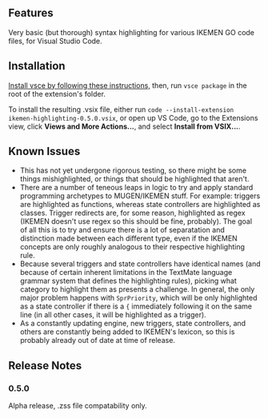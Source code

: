 ## Features

Very basic (but thorough) syntax highlighting for various IKEMEN GO code files, for Visual Studio Code.

## Installation
[Install vsce by following these instructions,](https://code.visualstudio.com/api/working-with-extensions/publishing-extension#vsce) then, run `vsce package` in the root of the extension's folder.

To install the resulting .vsix file, either run `code --install-extension ikemen-highlighting-0.5.0.vsix`, or open up VS Code, go to the Extensions view, click **Views and More Actions...**, and select **Install from VSIX...**.

## Known Issues
- This has not yet undergone rigorous testing, so there might be some things mishighlighted, or things that should be highlighted that aren't.
- There are a number of teneous leaps in logic to try and apply standard programming archetypes to MUGEN/IKEMEN stuff. For example: triggers are highlighted as functions, whereas state controllers are highlighted as classes. Trigger redirects are, for some reason, highlighted as regex (IKEMEN doesn't use regex so this should be fine, probably). The goal of all this is to try and ensure there is a lot of separatation and distinction made between each different type, even if the IKEMEN concepts are only roughly analogous to their respective highlighting rule.
- Because several triggers and state controllers have identical names (and because of certain inherent limitations in the TextMate language grammar system that defines the highlighting rules), picking what category to highlight them as presents a challenge. In general, the only major problem happens with `SprPriority`, which will be only highlighted as a state controller if there is a `{` immediately following it on the same line (in all other cases, it will be highlighted as a trigger).
- As a constantly updating engine, new triggers, state controllers, and others are constantly being added to IKEMEN's lexicon, so this is probably already out of date at time of release.

## Release Notes

### 0.5.0

Alpha release, .zss file compatability only.